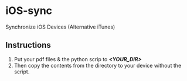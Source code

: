 # iOS-sync
Synchronize iOS Devices (Alternative iTunes)


## Instructions

1. Put your pdf files & the python scrip to ***<YOUR_DIR>***
2. Then copy the contents from the directory to your device without the script.

